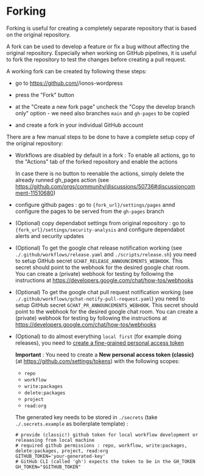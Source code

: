 # Forking

Forking is useful for creating a completely separate repository that is based on the original repository.

A fork can be used to develop a feature or fix a bug without affecting the original repository.
Especially when working on GitHub pipelines, it is useful to fork the repository to test the changes before creating a pull request.

A working fork can be created by following these steps:

- go to https://github.com/<your-github-name>/ionos-wordpress

- press the "Fork" button

- at the "Create a new fork page" uncheck the "Copy the develop branch only" option - we need also branches `main` and `gh-pages` to be copied

- and create a fork in your individual GitHub account

There are a few manual steps to be done to have a complete setup copy of the original repository:

- Workflows are disabled by default in a fork : To enable all actions, go to the "Actions" tab of the forked repository and enable the actions

  In case there is no button to reenable the actions, simply delete the already runned gh_pages action (see https://github.com/orgs/community/discussions/50736#discussioncomment-11510680)

- configure github pages : go to `{fork_url}/settings/pages` annd configure the pages to be served from the `gh-pages` branch

- (Optional) copy dependabot settings from original repository : go to `{fork_url}/settings/security-analysis` and configure dependabot alerts and security updates

- (Optional) To get the google chat release notification working (see `./.github/workflows/release.yaml` and `./scripts/release.sh`) you need to setup GitHub secret `GCHAT_RELEASE_ANNOUNCEMENTS_WEBHOOK`. This secret should point to the webhook for the desired google chat room. You can create a (private) webhook for testing by following the instructions at https://developers.google.com/chat/how-tos/webhooks

- (Optional) To get the google chat pull request notification working (see `./.github/workflows/gchat-notify-pull-request.yaml`) you need to setup GitHub secret `GCHAT_PR_ANNOUNCEMENTS_WEBHOOK`. This secret should point to the webhook for the desired google chat room. You can create a (private) webhook for testing by following the instructions at https://developers.google.com/chat/how-tos/webhooks

- (Optional) to do almost everything `local first` (for example doing releases), you need to [create a fine-grained personal access token](https://docs.github.com/en/authentication/keeping-your-account-and-data-secure/managing-your-personal-access-tokens#creating-a-fine-grained-personal-access-token)

  **Important** : You need to create a **New personal access token (classic)** (at https://github.com/settings/tokens) with the following scopes:
  - `repo`
  - `workflow`
  - `write:packages`
  - `delete:packages`
  - `project`
  - `read:org`

  The generated key needs to be stored in `./secrets` (take `./.secrets.example` as boilerplate template) :

  ```
  # provide (classic!) github token for local workflow development or releaasing from local machine
  # required github permissions : repo, workflow, write:packages, delete:packages, project, read:org
  GITHUB_TOKEN='your-generated-key'
  # GitHub CLI (called 'gh') expects the token to be in the GH_TOKEN
  GH_TOKEN="$GITHUB_TOKEN"
  ```

